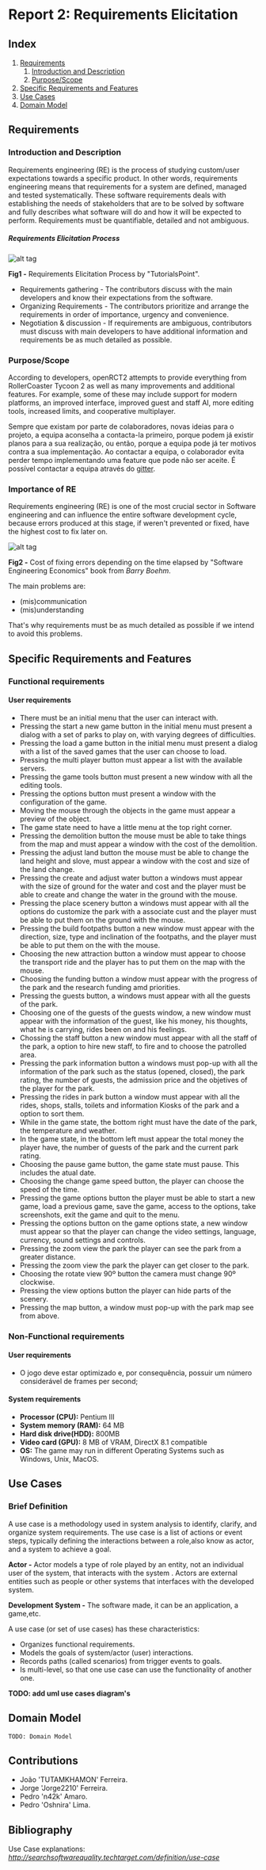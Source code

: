 # Report 2: Requirements Elicitation

## Index
1. [Requirements](#requirements)
	1. [Introduction and Description](#intro_descri)
	2. [Purpose/Scope](#purpose/scope)
2. [Specific Requirements and Features](#specific-requirements)
3. [Use Cases](#use-cases)
4. [Domain Model](#domain-model)

## Requirements <a name="requirements"></a>
### Introduction and Description <a name="intro_descri"></a>
Requirements engineering (RE) is the process of studying custom/user expectations towards a specific product. In other words, requirements engineering means that requirements for a system are defined, managed and tested systematically.
These software requirements deals with establishing the needs of stakeholders that are to be solved by software and fully describes what software will do and how it will be expected to perform.
Requirements must be quantifiable, detailed and not ambiguous.

##### Requirements Elicitation Process 
![alt tag](https://raw.githubusercontent.com/n42k/OpenRCT2/develop/reports/Images/requirement_elicitation.png)

**Fig1 -** Requirements Elicitation Process by "TutorialsPoint".

* Requirements gathering - The contributors discuss with the main developers and know their expectations from the software.
* Organizing Requirements - The contributors prioritize and arrange the requirements in order of importance, urgency and convenience.
* Negotiation & discussion - If requirements are ambiguous, contributors must discuss with main developers to have additional information and requirements be as much detailed as possible.

### Purpose/Scope <a name="purpose/scope"></a>
According to developers, openRCT2 attempts to provide everything from RollerCoaster Tycoon 2 as well as many improvements and additional features. For example, some of these may include support for modern platforms, an improved interface, improved guest and staff AI, more editing tools, increased limits, and cooperative multiplayer.

Sempre que existam por parte de colaboradores, novas ideias para o projeto, a equipa aconselha a contacta-la primeiro, porque podem já existir planos para a sua realização, ou então, porque a equipa pode já ter motivos contra a sua implementação. Ao contactar a equipa, o colaborador evita perder tempo implementando uma feature que pode não ser aceite. É possível contactar a equipa através do [gitter](https://gitter.im/OpenRCT2/OpenRCT2).

### Importance of RE
Requirements engineering (RE) is one of the most crucial sector in Software engineering and can influence the entire software development cycle, because errors produced at this stage, if weren't prevented or fixed, have the highest cost to fix later on. 

![alt tag](https://raw.githubusercontent.com/n42k/OpenRCT2/develop/reports/Images/Relative_cost_to_fix_an_error.png)

**Fig2 -** Cost of fixing errors depending on the time elapsed by "Software Engineering Economics" book from *Barry Boehm*.

The main problems are:
* (mis)communication
* (mis)understanding

That's why requirements must be as much detailed as possible if we intend to avoid this problems.

## Specific Requirements and Features<a name="specific-requirements"></a>
### Functional requirements
#### User requirements
 * There must be an initial menu that the user can interact with.
 * Pressing the start a new game button in the initial menu must present a dialog with a set of parks to play on, with varying degrees of difficulties.
 * Pressing the load a game button in the initial menu must present a dialog with a list of the saved games that the user can choose to load.
 * Pressing the multi player button must appear a list with the available servers.
 * Pressing the game tools button must present a new window with all the editing tools.
 * Pressing the options button must present a window with the configuration of the game.
 * Moving the mouse through the objects in the game must appear a preview of the object.
 * The game state need to have a little menu at the top right corner.
 * Pressing the demolition button the mouse must be able to take things from the map and must appear a window with the cost of the demolition.
 * Pressing the adjust land button the mouse must be able to change the land height and slove, must appear a window with the cost and size of the land change.
 * Pressing the create and adjust water button a windows must appear with the size of ground for the water and cost and the player must be able to create and change the water in the ground with the mouse.
 * Pressing the place scenery button a windows must appear with all the options do customize the park with a associate cust and the player must be able to put them on the ground with the mouse.
 * Pressing the build footpaths button a new window must appear with the direction, size, type and inclination of the footpaths, and the player must be able to put them on the  with the mouse.
 * Choosing the new attraction button a window must appear to choose the transport ride and the player has to put them on the map with the mouse.
 * Choosing the funding button a window must appear with the progress of the park and the research funding amd priorities.
 * Pressing the guests button, a windows must appear with all the guests of the park.
 * Choosing one of the guests of the guests window, a new window must appear with the information of the guest, like his money, his thoughts, what he is carrying, rides been on and his feelings.
 * Chossing the staff button a new window must appear with all the staff of the park, a option to hire new staff, to fire and to choose the patrolled area.
 * Pressing the park information button a windows must pop-up with all the information of the park such as the status (opened, closed), the park rating, the number of guests, the admission price and the objetives of the player for the park.
 * Pressing the rides in park button a window must appear with all the rides, shops, stalls, toilets and information Kiosks of the park and a option to sort them.
 * While in the game state, the bottom right must have the date of the park, the temperature and weather.
 * In the game state, in the bottom left must appear the total money the player have, the number of guests of the park and the current park rating.
 * Choosing the pause game button, the game state must pause. This includes the atual date.
 * Choosing the change game speed button, the player can choose the speed of the time.
 * Pressing the game options button the player must be able to start a new game, load a previous game, save the game, access to the  options, take screenshots, exit the game and quit to the menu.
 * Pressing the options button on the game options state, a new window must appear so that the player can change the video settings, language, currency, sound settings and controls.
 * Pressing the zoom view the park the player can see the park from a greater distance.
 * Pressing the zoom view the park the player can get closer to the park.
 * Choosing the rotate view 90º button the camera must change 90º clockwise.
 * Pressing the view options button the player can hide parts of the scenery.
 * Pressing the map button, a window must pop-up with the park map see from above.

### Non-Functional requirements
#### User requirements
* O jogo deve estar optimizado e, por consequência, possuir um número considerável de frames per second;

#### System requirements
* **Processor (CPU):** Pentium III
* **System memory (RAM):** 64 MB
* **Hard disk drive(HDD):** 800MB
* **Video card (GPU):** 8 MB of VRAM, DirectX 8.1 compatible
* **OS:** The game may run in different Operating Systems such as Windows, Unix, MacOS.

## Use Cases<a name="use-cases"></a>
### Brief Definition
A use case is a methodology used in system analysis to identify, clarify, and organize system requirements.
The use case is a list of actions or event steps, typically defining the interactions between a role,also know as actor, and a system to achieve a goal.

**Actor -** Actor models a type of role played by an entity, not an individual user of the system, that interacts with the system . Actors are external entities such as people or other systems that interfaces with the developed system.

**Development System -** The software made, it can be an application, a game,etc.

A use case (or set of use cases) has these characteristics:
* Organizes functional requirements.
* Models the goals of system/actor (user) interactions.
* Records paths (called scenarios) from trigger events to goals.
* Is multi-level, so that one use case can use the functionality of another one.

**TODO: add uml use cases diagram's**

## Domain Model<a name="domain-model"></a>
	TODO: Domain Model
	
## Contributions
* João 'TUTAMKHAMON' Ferreira.
* Jorge 'Jorge2210' Ferreira.
* Pedro 'n42k' Amaro.
* Pedro 'Oshnira' Lima.

## Bibliography
Use Case explanations: *http://searchsoftwarequality.techtarget.com/definition/use-case*

